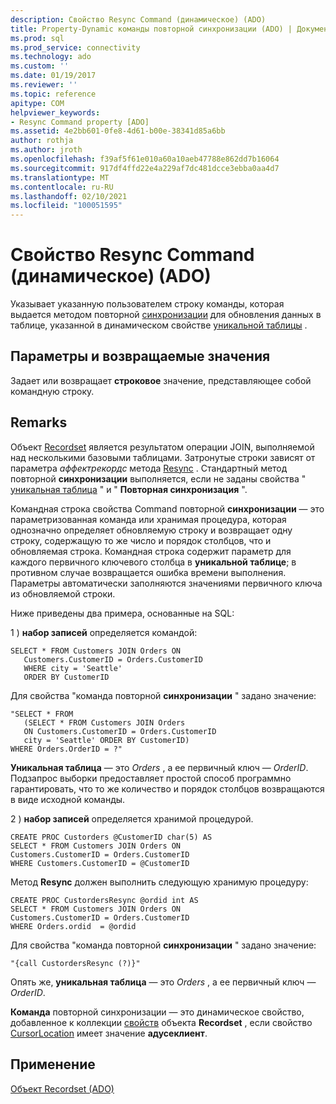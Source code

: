 ```yaml
---
description: Свойство Resync Command (динамическое) (ADO)
title: Property-Dynamic команды повторной синхронизации (ADO) | Документация Майкрософт
ms.prod: sql
ms.prod_service: connectivity
ms.technology: ado
ms.custom: ''
ms.date: 01/19/2017
ms.reviewer: ''
ms.topic: reference
apitype: COM
helpviewer_keywords:
- Resync Command property [ADO]
ms.assetid: 4e2bb601-0fe8-4d61-b00e-38341d85a6bb
author: rothja
ms.author: jroth
ms.openlocfilehash: f39af5f61e010a60a10aeb47788e862dd7b16064
ms.sourcegitcommit: 917df4ffd22e4a229af7dc481dcce3ebba0aa4d7
ms.translationtype: MT
ms.contentlocale: ru-RU
ms.lasthandoff: 02/10/2021
ms.locfileid: "100051595"
---
```

# <a name="resync-command-property-dynamic-ado"></a>Свойство Resync Command (динамическое) (ADO)
Указывает указанную пользователем строку команды, которая выдается методом повторной [синхронизации](./resync-method.md) для обновления данных в таблице, указанной в динамическом свойстве [уникальной таблицы](./unique-table-unique-schema-unique-catalog-properties-dynamic-ado.md) .  
  
## <a name="settings-and-return-values"></a>Параметры и возвращаемые значения  
 Задает или возвращает **строковое** значение, представляющее собой командную строку.  
  
## <a name="remarks"></a>Remarks  
 Объект [Recordset](./recordset-object-ado.md) является результатом операции JOIN, выполняемой над несколькими базовыми таблицами. Затронутые строки зависят от параметра *аффектрекордс* метода [Resync](./resync-method.md) . Стандартный метод повторной **синхронизации** выполняется, если не заданы свойства " [уникальная таблица](./unique-table-unique-schema-unique-catalog-properties-dynamic-ado.md) " и " **Повторная синхронизация** ".  
  
 Командная строка свойства Command повторной **синхронизации** — это параметризованная команда или хранимая процедура, которая однозначно определяет обновляемую строку и возвращает одну строку, содержащую то же число и порядок столбцов, что и обновляемая строка. Командная строка содержит параметр для каждого первичного ключевого столбца в **уникальной таблице**; в противном случае возвращается ошибка времени выполнения. Параметры автоматически заполняются значениями первичного ключа из обновляемой строки.  
  
 Ниже приведены два примера, основанные на SQL:  
  
 1 \) **набор записей** определяется командой:  
  
```  
SELECT * FROM Customers JOIN Orders ON   
   Customers.CustomerID = Orders.CustomerID  
   WHERE city = 'Seattle'  
   ORDER BY CustomerID  
```  
  
 Для свойства "команда повторной **синхронизации** " задано значение:  
  
```  
"SELECT * FROM   
   (SELECT * FROM Customers JOIN Orders   
   ON Customers.CustomerID = Orders.CustomerID  
   city = 'Seattle' ORDER BY CustomerID)  
WHERE Orders.OrderID = ?"  
```  
  
 **Уникальная таблица** — это *Orders* , а ее первичный ключ — *OrderID*. Подзапрос выборки предоставляет простой способ программно гарантировать, что то же количество и порядок столбцов возвращаются в виде исходной команды.  
  
 2 \) **набор записей** определяется хранимой процедурой.  
  
```  
CREATE PROC Custorders @CustomerID char(5) AS   
SELECT * FROM Customers JOIN Orders ON   
Customers.CustomerID = Orders.CustomerID   
WHERE Customers.CustomerID = @CustomerID  
```  
  
 Метод **Resync** должен выполнить следующую хранимую процедуру:  
  
```  
CREATE PROC CustordersResync @ordid int AS   
SELECT * FROM Customers JOIN Orders ON   
Customers.CustomerID = Orders.CustomerID  
WHERE Orders.ordid  = @ordid  
```  
  
 Для свойства "команда повторной **синхронизации** " задано значение:  
  
```  
"{call CustordersResync (?)}"  
```  
  
 Опять же, **уникальная таблица** — это *Orders* , а ее первичный ключ — *OrderID*.  
  
 **Команда** повторной синхронизации — это динамическое свойство, добавленное к коллекции [свойств](./properties-collection-ado.md) объекта **Recordset** , если свойство [CursorLocation](./cursorlocation-property-ado.md) имеет значение **адусеклиент**.  
  
## <a name="applies-to"></a>Применение  
 [Объект Recordset (ADO)](./recordset-object-ado.md)